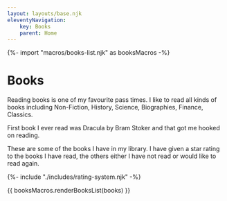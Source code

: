 ```yaml
---
layout: layouts/base.njk
eleventyNavigation:
    key: Books
    parent: Home
---
```

{%- import "macros/books-list.njk" as booksMacros -%}

# Books

Reading books is one of my favourite pass times. I like to read all kinds of books including Non-Fiction, History, Science, Biographies, Finance, Classics.

First book I ever read was Dracula by Bram Stoker and that got me hooked on reading.

These are some of the books I have in my library. I have given a star rating to the books I have read, the others either I have not read or would like to read again.

{%- include "./includes/rating-system.njk" -%}

{{ booksMacros.renderBooksList(books) }}